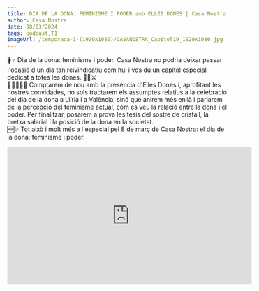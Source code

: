 ```yaml
---
title: DIA DE LA DONA: FEMINISME I PODER amb ELLES DONES | Casa Nostra 1x19
author: Casa Nostra
date: 08/03/2024
tags: podcast,T1
imageUrl: /temporada-1-(1920x1080)/CASANOSTRA_Capítol19_1920x1080.jpg
---
```


<p>🚺♀️ Dia de la dona: feminisme i poder.
Casa Nostra no podria deixar passar l&#39;ocasió d&#39;un dia tan reivindicatiu com hui i vos du un capítol especial dedicat a totes les dones. ✊🏻⚔️
<br>👩🏻‍🤝‍👩🏽 Comptarem de nou amb la presència d&#39;Elles Dones i, aprofitant les nostres convidades, no sols tractarem els assumptes relatius a la celebració del dia de la dona a Llíria i a València, sinó que anirem més enllà i parlarem de la percepció del feminisme actual, com es veu la relació entre la dona i el poder. Per finalitzar, posarem a prova les tesis del sostre de cristall, la bretxa salarial i la posició de la dona en la societat.
<br>🆕✨ Tot això i molt més a l&#39;especial pel 8 de març de Casa Nostra: el dia de la dona: feminisme i poder.</p>

<iframe width="560" height="315" src="https://www.youtube.com/embed/Og0gCrGH1h4?si=Hw5vgtvlJ5O23HCI" title="YouTube video player" frameborder="0" allow="accelerometer; autoplay; clipboard-write; encrypted-media; gyroscope; picture-in-picture; web-share" referrerpolicy="strict-origin-when-cross-origin" allowfullscreen></iframe>
